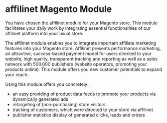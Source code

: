 # affilinet Magento Module
You have chosen the affilinet module for your Magento store. This module facilitates your daily work by integrating essential functionalities of our affilinet platform into your usual store.

The affilinet module enables you to integrate important affiliate marketing features into your Magento store. 
Affilinet presents performance marketing, an attractive, success-based payment model for users directed to your website, high quality, transparent tracking and reporting as well as a sales network with 500.000 publishers (website operators, promoting your products online). 
This module offers you new customer potentials to expand your reach.

Using this module offers you concretely:
* an easy providing of product data feeds to promote your products via dynamically generated ads
* retargeting of (non-purchasing) store visitors
* tracking of customers, which were directed to your store via affilinet
* publisher statistics display of generated clicks, leads and orders
